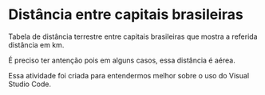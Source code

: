 # Distância entre capitais brasileiras
Tabela de distância terrestre entre capitais brasileiras que mostra a referida distância em km.

 É preciso ter antenção pois em alguns casos, essa distância é aérea.
 
 Essa atividade foi criada para entendermos melhor sobre o uso do Visual Studio Code.
